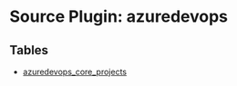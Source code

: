 # Source Plugin: azuredevops

## Tables

- [azuredevops_core_projects](https://github.com/cloudquery/cloudquery/blob/main/plugins/source/azuredevops/docs/tables/azuredevops_core_projects.md)